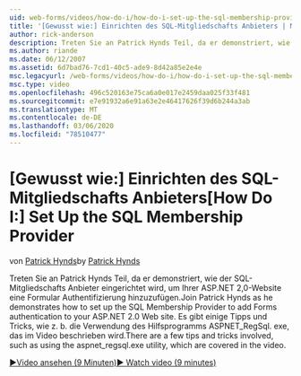 ```yaml
---
uid: web-forms/videos/how-do-i/how-do-i-set-up-the-sql-membership-provider
title: '[Gewusst wie:] Einrichten des SQL-Mitgliedschafts Anbieters | Microsoft-Dokumentation'
author: rick-anderson
description: Treten Sie an Patrick Hynds Teil, da er demonstriert, wie der SQL-Mitgliedschafts Anbieter eingerichtet wird, um Ihrer ASP.NET 2,0-Website eine Formular Authentifizierung hinzuzufügen. Es gibt ein paar Tipps...
ms.author: riande
ms.date: 06/12/2007
ms.assetid: 6d7bad76-7cd1-40c5-ade9-8d42a85e2e4e
msc.legacyurl: /web-forms/videos/how-do-i/how-do-i-set-up-the-sql-membership-provider
msc.type: video
ms.openlocfilehash: 496c520163e75ca6a0e017e2459daa025f33f481
ms.sourcegitcommit: e7e91932a6e91a63e2e46417626f39d6b244a3ab
ms.translationtype: MT
ms.contentlocale: de-DE
ms.lasthandoff: 03/06/2020
ms.locfileid: "78510477"
---
```

# <a name="how-do-i-set-up-the-sql-membership-provider"></a><span data-ttu-id="4bbfb-104">[Gewusst wie:] Einrichten des SQL-Mitgliedschafts Anbieters</span><span class="sxs-lookup"><span data-stu-id="4bbfb-104">[How Do I:] Set Up the SQL Membership Provider</span></span>

<span data-ttu-id="4bbfb-105">von [Patrick Hynds](https://twitter.com/patrickhynds)</span><span class="sxs-lookup"><span data-stu-id="4bbfb-105">by [Patrick Hynds](https://twitter.com/patrickhynds)</span></span>

<span data-ttu-id="4bbfb-106">Treten Sie an Patrick Hynds Teil, da er demonstriert, wie der SQL-Mitgliedschafts Anbieter eingerichtet wird, um Ihrer ASP.NET 2,0-Website eine Formular Authentifizierung hinzuzufügen.</span><span class="sxs-lookup"><span data-stu-id="4bbfb-106">Join Patrick Hynds as he demonstrates how to set up the SQL Membership Provider to add Forms authentication to your ASP.NET 2.0 Web site.</span></span> <span data-ttu-id="4bbfb-107">Es gibt einige Tipps und Tricks, wie z. b. die Verwendung des Hilfsprogramms ASPNET\_RegSql. exe, das im Video beschrieben wird.</span><span class="sxs-lookup"><span data-stu-id="4bbfb-107">There are a few tips and tricks involved, such as using the aspnet\_regsql.exe utility, which are covered in the video.</span></span>

[<span data-ttu-id="4bbfb-108">&#9654;Video ansehen (9 Minuten)</span><span class="sxs-lookup"><span data-stu-id="4bbfb-108">&#9654; Watch video (9 minutes)</span></span>](https://channel9.msdn.com/Blogs/ASP-NET-Site-Videos/how-do-i-set-up-the-sql-membership-provider)
